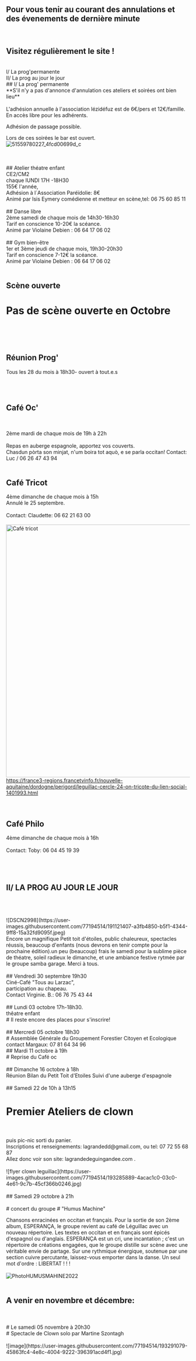 



<!-- Exemple:

#### mardi 10 mars
## Café Oc.
** A partir de 18h30 **  
Où l'on partage <del>un bon repas à 8 €</del> tout en bavardant en occitan...   
__En auberge espagnole ! ! !__  
Chasdun pòrta son minjat e n'um boira tot aquò. Chacun apporte son repas et on mélange le tout. 
 [>>>> SOYEZ BENEVOLE,CLIQUEZ ICI<<<](http://www.date.marsnet.org/zqqlm9esy2sd2tfo)

fin exemple -->


## Pour vous tenir au courant des annulations et des évenements de dernière minute ##
<br/>

## Visitez régulièrement le site ! 
<br/>
I/ La prog'permanente
<br/>
II/ La prog au jour le jour
<br/>
##  I/ La prog' permanente
<br/> 
**S'il n'y a pas d'annonce d'annulation ces ateliers et soirées ont bien lieu**
<br/>
<br/> 
L'adhésion annuelle à l'association lézidéfuz est de 6€/pers et 12€/famille.
<br/> 
En accès libre pour les adhérents.

Adhésion de passage possible.

Lors de ces soirées le bar est ouvert.  
![51559780227_4fcd00699d_c](https://user-images.githubusercontent.com/77194514/138118892-19e2d49f-4e11-4d22-a5fe-37211b4db673.jpg)

<br/>  
<br/> 
## Atelier théatre enfant
<br/> 
CE2/CM2
<br/> 
chaque lUNDI 17H -18H30
<br/> 
155€ l'année,
<br/>
Adhésion à l´Association Paréïdolie: 8€
<br/> 
Animé par Isis Eymery comédienne et metteur en scène,tel: 06 75 60 85 11
<br/> 
<br/> 
## Danse libre 
<br/>
2ème samedi de chaque mois de 14h30-16h30  
 <br/> 
Tarif en conscience 10-20€ la scéance.  
<br/>
Animé par Violaine Debien : 06 64 17 06 02  
<br/>
<br/>
## Gym bien-être 
<br/>
1er et 3ème jeudi de chaque mois, 19h30-20h30
<br/>  
Tarif en conscience 7-12€ la scéance.
<br/> 
Animé par Violaine Debien : 06 64 17 06 02
<br/>     
<br/>  

## Scène ouverte 

# Pas de scène ouverte en Octobre
<br/>     
<br/> 
<br/>

 ## Réunion Prog' 

Tous les 28 du mois à 18h30- ouvert à tout.e.s

<br/>
<br/>   

## Café Oc'
<br/>

2ème mardi de chaque mois de 19h à 22h 
<br/>
<br/>
Repas en auberge espagnole, apportez vos couverts.
<br/>
Chasdun pòrta son minjat, n'um boira tot aquò, e se parla occitan!
Contact: Luc / 06 26 47 43 94
<br/>
<br/>

## Café Tricot 

4ème dimanche de chaque mois à 15h
<br/>
Annulé le 25 septembre.
<br/>
<br/>
Contact: Claudette: 06 62 21 63 00
<br/>
<br/>
<img width="691" alt="Café tricot" src="https://user-images.githubusercontent.com/77194514/132258126-2237668e-bc70-4688-9b77-b1c282652e94.png">
https://france3-regions.francetvinfo.fr/nouvelle-aquitaine/dordogne/perigord/leguillac-cercle-24-on-tricote-du-lien-social-1401993.html  
<br/>
<br/>
  

## Café Philo

4ème dimanche de chaque mois à 16h
<br/>
<br/>
Contact: Toby: 06 04 45 19 39
<br/>
<br/>
<br/>
<br/>
## II/ LA PROG AU JOUR LE JOUR
<br/>
  <br/> 
 <br/> 
 ![DSCN2998](https://user-images.githubusercontent.com/77194514/191121407-a3fb4850-b5f1-4344-9ff8-15a32fd9095f.jpeg)
 <br/>
 Encore un magnifique Petit toit d'étoiles, public chaleureux, spectacles réussis, beaucoup d'enfants (nous devrons en tenir compte pour la prochaine édition).un peu (beaucoup) frais le samedi pour la sublime pièce de théatre, soleil radieux le dimanche, et une ambiance  festive rytmée par le groupe samba garage. Merci à tous.
<br/>
<br/>
 ## Vendredi 30 septembre 19h30
   <br/>
   Ciné-Café "Tous au Larzac",
   <br/>
   participation au chapeau.
   <br/>
   Contact Virginie. B.: 06 76 75 43 44
 <br/>
  <br/>
 ## Lundi 03 octobre 17h-18h30.
   <br/>
   thêatre enfant
   <br/> 
   # Il reste encore des places pour s'inscrire!
 <br/>
 <br/>
 ## Mercredi 05 octobre 18h30
  <br/>
  # Assemblée Générale du Groupement Forestier Citoyen et Ecologique
   <br/>
   contact Margaux: 07 81 64 34 96
 <br/>
## Mardi 11 octobre à 19h
 <br/>
 # Reprise du Café oc
  <br/>
   <br/>
  ## Dimanche 16 octobre à 18h
   <br/>
   Réunion Bilan du Petit Toit d'Etoiles
   Suivi d'une auberge d'espagnole
    <br/>
     <br/>
  ## Samedi 22 de 10h à 13h15
  
  # Premier Ateliers de clown 
   <br/>
    <br/>
   puis  pic-nic sorti du panier.
    <br/> 
Inscriptions et renseignements: lagrandedd@gmail.com, ou tel: 07 72 55 68 87
 <br/>
 Allez donc voir son site: lagrandedeguingandee.com .
  <br/>
 <br/>
 ![flyer clown leguillac](https://user-images.githubusercontent.com/77194514/193285889-4acac1c0-03c0-4e61-9c7b-45cf366b0246.jpg)
 <br/>
  <br/>
  ## Samedi 29 octobre à 21h
   <br/>
    <br/>
  # concert du groupe 
  # "Humus Machine"
  
  
  Chansons enracinées en occitan et français. 
Pour la sortie de son 2ème album, ESPERANÇA, le groupe revient au café de Léguillac avec un nouveau répertoire. Les textes en occitan et en français sont épicés d'espagnol ou d'anglais. ESPERANÇA est un cri, une incantation ; c'est un répertoire de créations engagées, que le groupe distille sur scène avec une véritable envie de partage. Sur une rythmique énergique, soutenue par une section cuivre percutante, laissez-vous emporter dans la danse. Un seul mot d'ordre : LIBERTAT ! ! !
   <br/>
     <br/> 
     ![PhotoHUMUSMAHINE2022](https://user-images.githubusercontent.com/77194514/193287486-1693952e-8bfe-4c5b-bc03-8b8decf1dfc4.png)
   <br/>
      <br/>
 ## A venir en novembre et décembre:
 <br/>
    <br/>
 # Le samedi 05 novembre à 20h30
 <br/>
 # Spectacle de Clown solo par Martine Szontagh
 <br/>
    <br/>![image](https://user-images.githubusercontent.com/77194514/193291079-45863fc4-4e8c-4004-9222-396391acd4f1.jpg)

